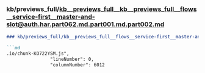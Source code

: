 ### kb/previews_full/kb__previews_full__kb__previews_full__flows__service-first__master-and-slot@auth.har.part062.md.part001.md.part002.md

```md
### kb/previews_full/kb__previews_full__flows__service-first__master-and-slot@auth.har.part062.md.part001.md (part 002)

```md
.io/chunk-KO722YSM.js",
                "lineNumber": 0,
                "columnNumber": 6012
   
```

```

```
